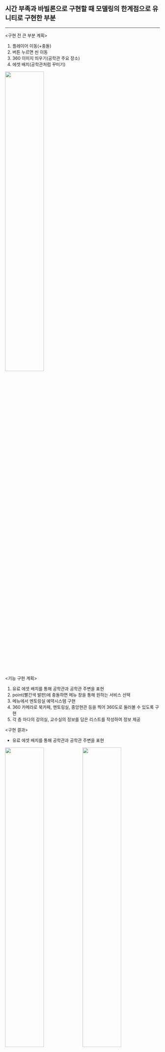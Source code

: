 ## 시간 부족과 바빌론으로 구현할 때 모델링의 한계점으로 유니티로 구현한 부분

---
<구현 전 큰 부분 계획>   
1. 플레이어 이동(+충돌)
2. 버튼 누르면 씬 이동
3. 360 이미지 띄우기(공학관 주요 장소)
4. 에셋 배치(공학관처럼 꾸미기)

<img src = "https://user-images.githubusercontent.com/92451281/170231599-5846611f-0814-4bd7-a17d-7a15252873af.png" width="50%" height="50%">

<기능 구현 계획>   
1. 유료 에셋 배치를 통해 공학관과 공학관 주변을 표현
2. point(빨간색 발판)에 충돌하면 메뉴 창을 통해 원하는 서비스 선택
3. 메뉴에서 멘토링실 예약시스템 구현
4. 360 카메라로 북카페, 멘토링실, 중앙현관 등을 찍어 360도로 둘러볼 수 있도록 구현
5. 각 층 마다의 강의실, 교수실의 정보를 담은 리스트를 작성하여 정보 제공

<구현 결과>
* 유료 에셋 배치를 통해 공학관과 공학관 주변을 표현
   
<img src = "https://user-images.githubusercontent.com/92451281/170244288-40633b3b-459c-4165-b06f-e3404577211b.png" width="50%" height="50%"><img src = "https://user-images.githubusercontent.com/92451281/170244539-2a65bdac-8d88-47c1-91e1-c62975598539.png" width="50%" height="50%">
<img src = "https://user-images.githubusercontent.com/92451281/170244594-1120088a-b4b5-4ff3-8cc4-978d53e038cb.png" width="50%" height="50%">

* point(빨간색 발판)에 충돌하면 메뉴 창을 통해 원하는 서비스 선택
* player.cs 코드 중 일부 충돌 했을 때 씬 이동 코드 함수
```csharp
void OnCollisionEnter(Collision collision)
{
    if (collision.gameObject.CompareTag("point"))
    {
        SceneManager.LoadScene("MenuScene");
    }
}
```
<img src = "https://user-images.githubusercontent.com/92451281/170244641-e08d9467-eb5d-44ac-87e4-37dfd8469b0a.png" width="50%" height="50%"><img src = "https://user-images.githubusercontent.com/92451281/170245680-7173fa00-1a9b-476a-bd58-1c386fe950a7.png" width="50%" height="50%">

* 메뉴에서 멘토링실 예약시스템 구현
* Mentoring_button.cs 참고
* scene_change.cs 참고

<img src = "https://user-images.githubusercontent.com/92451281/170245834-10b55e06-775c-4e7a-a3aa-ccafd88b2d10.png" width="50%" height="50%"><img src = "https://user-images.githubusercontent.com/92451281/170245900-c5513914-a53b-41cc-8d25-ddba67d14ddf.png" width="50%" height="50%">

* 360 카메라로 북카페, 멘토링실, 중앙현관 등을 찍어 360도로 둘러볼 수 있도록 구현 
* (여기서 다른 장면으로 넘어갈 때 버튼 이벤트를 만들어 씬이동)
* VRCamera.cs 참고
* scene_change.cs 참

<img src = "https://user-images.githubusercontent.com/92451281/170246017-12b5dace-b2f0-4189-a735-060b6368ca21.png" width="50%" height="50%"><img src = "https://user-images.githubusercontent.com/92451281/170246231-8b6be46e-750e-4b4b-a3b3-09943b6b44a1.png" width="50%" height="50%"><img src = "https://user-images.githubusercontent.com/92451281/170246326-3bb4d398-1bad-44d6-a28b-6334785de35c.png" width="50%" height="50%"><img src = "https://user-images.githubusercontent.com/92451281/170246443-971ba87f-d565-4445-8312-0596d77d4a6b.png" width="50%" height="50%"><img src = "https://user-images.githubusercontent.com/92451281/170246481-a07d736e-9bd2-4865-8972-7497f2ddb699.png" width="50%" height="50%">

* 각 층 마다의 강의실, 교수실의 정보를 담은 리스트를 작성하여 정보 제공

<img src = "https://user-images.githubusercontent.com/92451281/170246715-77023e9a-82ad-46cc-b75f-ddc89b62b89a.png" width="50%" height="50%"><img src = "https://user-images.githubusercontent.com/92451281/170246735-dea76533-d67d-49c4-98b8-fed165bd573c.png" width="50%" height="50%"><img src = "https://user-images.githubusercontent.com/92451281/170250031-c2068c9f-caa4-4375-b2db-38fe00cea25c.png" width="50%" height="50%"><img src = "https://user-images.githubusercontent.com/92451281/170250046-cf6f5bbb-2268-42ad-884e-1df76c574f8e.png" width="50%" height="50%">

* 그 외, 모든 버튼 구현 (확인, 돌아가기, 옆으로 넘기는 등, 메뉴 버튼, 멘토링 버튼 등)
* 버튼 구현 함수 중 일부
```csharp
...
public void SceneChange()
{
    SceneManager.LoadScene("MainScene");
}
public void SceneHosil()
{
    SceneManager.LoadScene("hosil1F");
}
public void SceneMenu()
{
    SceneManager.LoadScene("MenuScene");
}
public void VR_1() //중앙 씬
{
    SceneManager.LoadScene("360scene1");
}
...
```
<플레이어 이동 방법>
* 상화좌우(w,a,s,d 키)
* 점프(space 키)
* 마우스 이동(시야 이동)
* 360도 둘러보기에서 마우스 드래그 (360도 이미지를 둘러볼 수 있음)
* player_manager.cs 코드 중 일부
```csharp
    void PlayerMove() //플레이어 이동
    {
        float xInput = Input.GetAxis("Horizontal");
        float zInput = Input.GetAxis("Vertical");

        float xSpeed = xInput * MoveSpeed;
        float zSpeed = zInput * MoveSpeed;

        transform.Translate(Vector3.forward * zSpeed * Time.deltaTime);
        transform.Translate(Vector3.right * xSpeed * Time.deltaTime);
    }
    void Jump() //플레이어 점프
    {
        if(Input.GetKeyDown(KeyCode.Space))
        {
            if(!IsJumping)
            {
                IsJumping = true;
                playerRigidbody.AddForce(Vector3.up * JumpPower, ForceMode.Impulse);

            }
            else
            {
                return;
            }
        }
    }
    void RotCtrl() //시야 회전
    {
        float rotX = Input.GetAxis("Mouse Y") * rotSpeed;
        float rotY = Input.GetAxis("Mouse X") * rotSpeed;

     
        currentRot -= rotX;

        currentRot = Mathf.Clamp(currentRot, -80f, 80f);

        
        this.transform.localRotation *= Quaternion.Euler(0, rotY, 0);
       
        fpsCam.transform.localEulerAngles = new Vector3(currentRot, 0f, 0f);
    }
```
<사용한 유료 에셋>
* 도로 모듈
   * https://assetstore.unity.com/packages/3d/environments/roadways/modular-roads-39961
* Street lights 1
   * https://assetstore.unity.com/packages/3d/props/exterior/street-lights-1-141329
* Park benches
   * https://assetstore.unity.com/packages/3d/props/exterior/park-benches-141223
* Chibi Girls
   * https://assetstore.unity.com/packages/3d/characters/humanoids/humans/chibi-girls-stylized-anime-female-character-181374
* Park benches
   * https://assetstore.unity.com/packages/3d/props/exterior/park-benches-141223
* Stylized anime trees
   * https://assetstore.unity.com/packages/3d/vegetation/trees/stylized-anime-trees-200827
* SimplePoly Buildings
   * https://assetstore.unity.com/packages/3d/environments/simplepoly-buildings-low-poly-assets-62637
